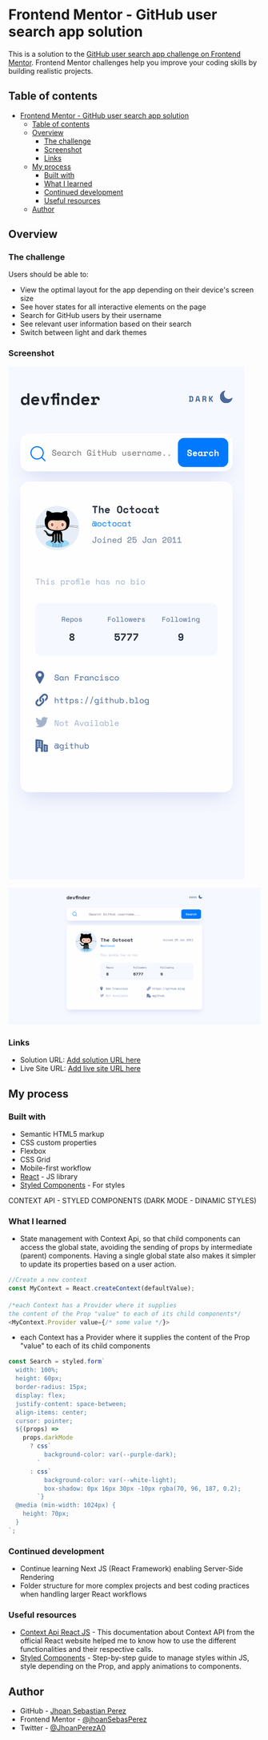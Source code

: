 # Frontend Mentor - GitHub user search app solution

This is a solution to the [GitHub user search app challenge on Frontend Mentor](https://www.frontendmentor.io/challenges/github-user-search-app-Q09YOgaH6). Frontend Mentor challenges help you improve your coding skills by building realistic projects.

## Table of contents

- [Frontend Mentor - GitHub user search app solution](#frontend-mentor---github-user-search-app-solution)
  - [Table of contents](#table-of-contents)
  - [Overview](#overview)
    - [The challenge](#the-challenge)
    - [Screenshot](#screenshot)
    - [Links](#links)
  - [My process](#my-process)
    - [Built with](#built-with)
    - [What I learned](#what-i-learned)
    - [Continued development](#continued-development)
    - [Useful resources](#useful-resources)
  - [Author](#author)

## Overview

### The challenge

Users should be able to:

- View the optimal layout for the app depending on their device's screen size
- See hover states for all interactive elements on the page
- Search for GitHub users by their username
- See relevant user information based on their search
- Switch between light and dark themes

### Screenshot

![](./screenshot-mobile.png)

![](./screenshot-desktop.png)

### Links

- Solution URL: [Add solution URL here](https://your-solution-url.com)
- Live Site URL: [Add live site URL here](https://your-live-site-url.com)

## My process

### Built with

- Semantic HTML5 markup
- CSS custom properties
- Flexbox
- CSS Grid
- Mobile-first workflow
- [React](https://reactjs.org/) - JS library
- [Styled Components](https://styled-components.com/) - For styles

CONTEXT API - STYLED COMPONENTS (DARK MODE - DINAMIC STYLES)

### What I learned

- State management with Context Api, so that child components can access the global state, avoiding the sending of props by intermediate (parent) components. Having a single global state also makes it simpler to update its properties based on a user action.

```js
//Create a new context
const MyContext = React.createContext(defaultValue);

/*each Context has a Provider where it supplies
the content of the Prop "value" to each of its child components*/
<MyContext.Provider value={/* some value */}>
```

- each Context has a Provider where it supplies the content of the Prop "value" to each of its child components

```js
const Search = styled.form`
  width: 100%;
  height: 60px;
  border-radius: 15px;
  display: flex;
  justify-content: space-between;
  align-items: center;
  cursor: pointer;
  ${(props) =>
    props.darkMode
      ? css`
          background-color: var(--purple-dark);
        `
      : css`
          background-color: var(--white-light);
          box-shadow: 0px 16px 30px -10px rgba(70, 96, 187, 0.2);
        `}
  @media (min-width: 1024px) {
    height: 70px;
  }
`;
```

### Continued development

- Continue learning Next JS (React Framework) enabling Server-Side Rendering
- Folder structure for more complex projects and best coding practices when handling larger React workflows

### Useful resources

- [Context Api React JS](https://reactjs.org/docs/context.html) - This documentation about Context API from the official React website helped me to know how to use the different functionalities and their respective calls.
- [Styled Components](https://styled-components.com/) - Step-by-step guide to manage styles within JS, style depending on the Prop, and apply animations to components.

## Author

- GitHub - [Jhoan Sebastian Perez](https://github.com/jhoanSebasPerez)
- Frontend Mentor - [@jhoanSebasPerez](https://www.frontendmentor.io/profile/jhoanSebasPerez)
- Twitter - [@JhoanPerezA0](https://twitter.com/JhoanPerezA0)
